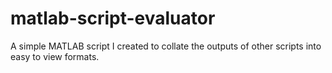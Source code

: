 # matlab-script-evaluator
A simple MATLAB script I created to collate the outputs of other scripts into easy to view formats.

